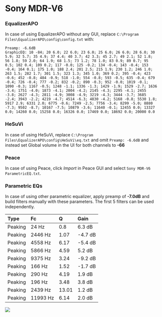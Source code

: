 # Sony MDR-V6

### EqualizerAPO
In case of using EqualizerAPO without any GUI, replace `C:\Program Files\EqualizerAPO\config\config.txt`
with:
```
Preamp: -6.6dB
GraphicEQ: 10 -84; 20 6.0; 22 6.0; 23 6.0; 25 6.0; 26 6.0; 28 6.0; 30 5.9; 32 5.7; 35 4.9; 37 4.4; 40 3.7; 42 3.3; 45 2.7; 49 2.1; 52 1.8; 56 1.8; 59 2.0; 64 1.9; 68 1.5; 73 1.2; 78 1.0; 83 0.9; 89 0.7; 95 0.5; 102 0.4; 109 0.2; 117 -0.0; 125 -0.2; 134 -0.4; 143 -0.4; 153 -0.4; 164 0.1; 175 1.0; 188 2.4; 201 2.5; 215 1.9; 230 1.2; 246 1.0; 263 1.5; 282 1.7; 301 1.5; 323 1.3; 345 1.0; 369 0.2; 395 -0.4; 423 -0.6; 452 -0.8; 484 -0.9; 518 -1.0; 554 -0.8; 593 -0.5; 635 -0.4; 679 -0.4; 726 -0.4; 777 -0.2; 832 -0.2; 890 -0.3; 952 -0.0; 1019 -0.1; 1090 -0.3; 1167 -0.5; 1248 -1.1; 1336 -1.3; 1429 -1.9; 1529 -2.7; 1636 -3.4; 1751 -4.0; 1873 -4.1; 2004 -4.2; 2145 -4.3; 2295 -4.1; 2455 -3.8; 2627 -4.3; 2811 -4.9; 3008 -4.9; 3219 -4.3; 3444 -3.7; 3685 -2.4; 3943 -2.2; 4219 -4.7; 4514 -6.3; 4830 -4.2; 5168 -0.8; 5530 1.8; 5917 2.9; 6331 2.0; 6775 -0.6; 7249 -2.5; 7756 -3.4; 8299 -5.0; 8880 -7.3; 9502 -8.7; 10167 -7.5; 10879 -3.6; 11640 -0.1; 12455 0.0; 13327 0.0; 14260 0.0; 15258 0.0; 16326 0.0; 17469 0.0; 18692 0.0; 20000 0.0
```

### HeSuVi
In case of using HeSuVi, replace `C:\Program Files\EqualizerAPO\config\HeSuVi\eq.txt` and omit `Preamp:
-6.6dB` and instead set Global volume in the UI for both channels to **-66**

### Peace
In case of using Peace, click *Import* in Peace GUI and select `Sony MDR-V6 ParametricEQ.txt`.

### Parametric EQs
In case of using other parametric equalizer, apply preamp of **-7.0dB** and build filters manually with
these parameters. The first 5 filters can be used independently.

| Type    | Fc       |     Q | Gain    |
|:--------|:---------|:------|:--------|
| Peaking | 24 Hz    |  0.8  | 6.3 dB  |
| Peaking | 2446 Hz  |  1.07 | -4.7 dB |
| Peaking | 4558 Hz  |  6.17 | -5.4 dB |
| Peaking | 5866 Hz  |  4.59 | 5.2 dB  |
| Peaking | 9375 Hz  |  3.24 | -9.2 dB |
| Peaking | 166 Hz   |  1.52 | -1.7 dB |
| Peaking | 290 Hz   |  4.19 | 1.9 dB  |
| Peaking | 196 Hz   |  3.48 | 3.8 dB  |
| Peaking | 2439 Hz  | 13.01 | 1.2 dB  |
| Peaking | 11993 Hz |  6.14 | 2.0 dB  |

![](https://raw.githubusercontent.com/jaakkopasanen/AutoEq/master/results/headphonecom/sbaf-serious/Sony%20MDR-V6/Sony%20MDR-V6.png)